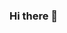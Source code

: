 ### Hi there 👋

<!--
**csndvl/csndvl** is a ✨ _special_ ✨ repository because its `README.md` (this file) appears on your GitHub profile.

🔭 I’m currently looking for a data engineering job
🌱 I’m currently learning ... Pyspark
💬 Ask me about Anything!
📫 How to reach me: https://www.linkedin.com/in/christian-virgil-sandoval-0774b019a/
😄 Pronouns: He/Him
⚡ Fun fact: Did my first ever v8 climbing grade 2 weeks before 2024
